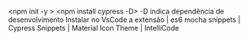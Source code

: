 <npm init -y >
<npm install cypress -D> -D indica dependência de desenvolvimento
<npx cypress open>
Instalar no VsCode a extensão | es6 mocha snippets | Cypress Snippets | Material Icon Theme | IntelliCode

